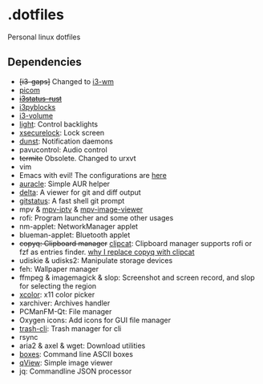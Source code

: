 # .dotfiles

Personal linux dotfiles

## Dependencies

- ~~[i3-gaps]~~ Changed to [i3-wm](https://github.com/i3/i3)
- [picom](https://github.com/yshui/picom)
- ~~[i3status-rust](https://github.com/greshake/i3status-rust)~~
- [i3pyblocks](https://github.com/thiagokokada/i3pyblocks)
- [i3-volume](https://github.com/hastinbe/i3-volume)
- [light](https://github.com/haikarainen/light): Control backlights
- [xsecurelock](https://github.com/google/xsecurelock): Lock screen
- [dunst](https://dunst-project.org/): Notification daemons
- pavucontrol: Audio control
- ~~termite~~ Obsolete. Changed to urxvt
- vim
- Emacs with evil! The configurations are [here](https://github.com/qdzhang/.emacs.d)
- [auracle](https://github.com/falconindy/auracle): Simple AUR helper
- [delta](https://github.com/dandavison/delta): A viewer for git and diff output 
- [gitstatus](https://github.com/romkatv/gitstatus): A fast shell git prompt
- mpv & [mpv-iptv](https://github.com/gthreepw00d/mpv-iptv) & [mpv-image-viewer](https://github.com/occivink/mpv-image-viewer)
- rofi: Program launcher and some other usages
- nm-applet: NetworkManager applet
- blueman-applet: Bluetooth applet
- ~~copyq: Clipboard manager~~ [clipcat](https://github.com/xrelkd/clipcat): Clipboard manager supports rofi or fzf as entries finder. [why I replace copyq with clipcat](https://github.com/qdzhang/.dotfiles/commit/948d1985a6b1ac937e2ce12151e3608b729ade42)
- udiskie & udisks2: Manipulate storage devices
- feh: Wallpaper manager
- ffmpeg & imagemagick & slop: Screenshot and screen record, and slop for selecting the region
- [xcolor](https://github.com/Soft/xcolor): x11 color picker
- xarchiver: Archives handler
- PCManFM-Qt: File manager
- Oxygen icons: Add icons for GUI file manager
- [trash-cli](https://github.com/andreafrancia/trash-cli): Trash manager for cli
- rsync
- aria2 & axel & wget: Download utilities
- [boxes](https://github.com/ascii-boxes/boxes): Command line ASCII boxes
- [qView](https://github.com/jurplel/qView): Simple image viewer
- jq: Commandline JSON processor
